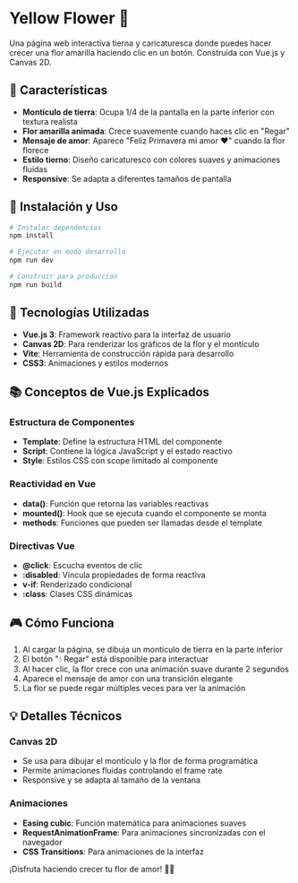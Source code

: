# Yellow Flower 🌻

Una página web interactiva tierna y caricaturesca donde puedes hacer crecer una flor amarilla haciendo clic en un botón. Construida con Vue.js y Canvas 2D.

## 🌸 Características

- **Montículo de tierra**: Ocupa 1/4 de la pantalla en la parte inferior con textura realista
- **Flor amarilla animada**: Crece suavemente cuando haces clic en "Regar"
- **Mensaje de amor**: Aparece "Feliz Primavera mi amor ❤️" cuando la flor florece
- **Estilo tierno**: Diseño caricaturesco con colores suaves y animaciones fluidas
- **Responsive**: Se adapta a diferentes tamaños de pantalla

## 🚀 Instalación y Uso

```bash
# Instalar dependencias
npm install

# Ejecutar en modo desarrollo
npm run dev

# Construir para producción
npm run build
```

## 🎨 Tecnologías Utilizadas

- **Vue.js 3**: Framework reactivo para la interfaz de usuario
- **Canvas 2D**: Para renderizar los gráficos de la flor y el montículo
- **Vite**: Herramienta de construcción rápida para desarrollo
- **CSS3**: Animaciones y estilos modernos

## 📚 Conceptos de Vue.js Explicados

### Estructura de Componentes
- **Template**: Define la estructura HTML del componente
- **Script**: Contiene la lógica JavaScript y el estado reactivo
- **Style**: Estilos CSS con scope limitado al componente

### Reactividad en Vue
- **data()**: Función que retorna las variables reactivas
- **mounted()**: Hook que se ejecuta cuando el componente se monta
- **methods**: Funciones que pueden ser llamadas desde el template

### Directivas Vue
- **@click**: Escucha eventos de clic
- **:disabled**: Vincula propiedades de forma reactiva
- **v-if**: Renderizado condicional
- **:class**: Clases CSS dinámicas

## 🎮 Cómo Funciona

1. Al cargar la página, se dibuja un montículo de tierra en la parte inferior
2. El botón "💧 Regar" está disponible para interactuar
3. Al hacer clic, la flor crece con una animación suave durante 2 segundos
4. Aparece el mensaje de amor con una transición elegante
5. La flor se puede regar múltiples veces para ver la animación

## 💡 Detalles Técnicos

### Canvas 2D
- Se usa para dibujar el montículo y la flor de forma programática
- Permite animaciones fluidas controlando el frame rate
- Responsive y se adapta al tamaño de la ventana

### Animaciones
- **Easing cubic**: Función matemática para animaciones suaves
- **RequestAnimationFrame**: Para animaciones sincronizadas con el navegador
- **CSS Transitions**: Para animaciones de la interfaz

¡Disfruta haciendo crecer tu flor de amor! 🌻💕
